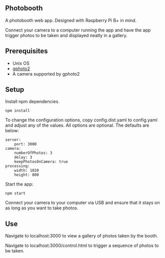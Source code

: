 Photobooth
----------

A photobooth web app. Designed with Raspberry Pi B+ in mind.

Connect your camera to a computer running the app and have the app trigger photos to be taken and
displayed neatly in a gallery.

## Prerequisites

- Unix OS
- [gphoto2](http://www.gphoto.org/doc/manual/ref-gphoto2-cli.html)
- A camera supported by gphoto2

## Setup

Install npm dependencies.

```
npm install
```

To change the configuration options, copy config.dist.yaml to config.yaml and adjust any of the values. All options are optional. The defaults are below:

```
server:
    port: 3000
camera:
    numberOfPhotos: 3
    delay: 3
    keepPhotosOnCamera: true
processing:
    width: 1020
    height: 800
```

Start the app:

```
npm start
```

Connect your camera to your computer via USB and ensure that it stays on as long as you want to take
photos.

## Use

Navigate to localhost:3000 to view a gallery of photos taken by the booth.

Navigate to localhost:3000/control.html to trigger a sequence of photos to be taken.
